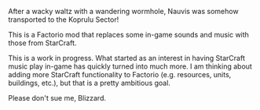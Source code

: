 After a wacky waltz with a wandering wormhole, Nauvis was somehow transported to the Koprulu Sector!

This is a Factorio mod that replaces some in-game sounds and music with those from StarCraft.

This is a work in progress. What started as an interest in having StarCraft music play in-game has quickly turned into much more.
I am thinking about adding more StarCraft functionality to Factorio (e.g. resources, units, buildings, etc.), but that is a pretty ambitious goal.

Please don't sue me, Blizzard.
